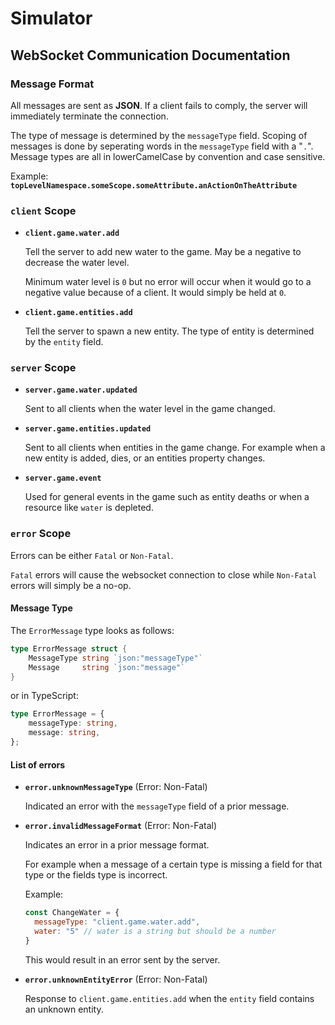 # Simulator

## WebSocket Communication Documentation

### Message Format

All messages are sent as **JSON**. If a client fails to comply, the server will immediately terminate the connection.

The type of message is determined by the `messageType` field.
Scoping of messages is done by seperating words in the `messageType` field with a "`.`".
Message types are all in lowerCamelCase by convention and case sensitive.

Example: **`topLevelNamespace.someScope.someAttribute.anActionOnTheAttribute`**

### `client` Scope

- **`client.game.water.add`**

  Tell the server to add new water to the game. May be a negative to decrease the water level.

  Minimum water level is `0` but no error will occur when it would go to a negative value because of a client.
  It would simply be held at `0`.

- **`client.game.entities.add`**
  
  Tell the server to spawn a new entity. The type of entity is determined by the `entity` field.

### `server` Scope

- **`server.game.water.updated`**

  Sent to all clients when the water level in the game changed.

- **`server.game.entities.updated`**

  Sent to all clients when entities in the game change.
  For example when a new entity is added, dies, or an entities property changes.

- **`server.game.event`**

  Used for general events in the game such as entity deaths or when a resource like `water` is depleted.

### `error` Scope

Errors can be either `Fatal` or `Non-Fatal`.

`Fatal` errors will cause the websocket connection to close while `Non-Fatal` errors will simply be a no-op.


#### Message Type

The `ErrorMessage` type looks as follows:

```go
type ErrorMessage struct {
	MessageType string `json:"messageType"`
	Message     string `json:"message"`
}
```

or in TypeScript:

```ts
type ErrorMessage = {
    messageType: string,
    message: string,
};
```

#### List of errors

- **`error.unknownMessageType`** (Error: Non-Fatal)

  Indicated an error with the `messageType` field of a prior message.

- **`error.invalidMessageFormat`** (Error: Non-Fatal)

  Indicates an error in a prior message format.

  For example when a message of a certain type is missing a field for that type or the fields type is incorrect.

  Example:

  ```js
  const ChangeWater = {
    messageType: "client.game.water.add",
    water: "5" // water is a string but should be a number
  }
  ```

  This would result in an error sent by the server.

- **`error.unknownEntityError`** (Error: Non-Fatal)
  
  Response to `client.game.entities.add` when the `entity` field contains an unknown entity.
